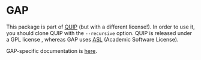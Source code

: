 # GAP

This package is part of [QUIP](http://github.com/libatoms/QUIP) (but with a different license!). In order to use it, you should clone QUIP with the `--recursive` option. QUIP is released under a GPL license , whereas GAP uses [ASL](http://github.com/gabor1/ASL) (Academic Software License). 

GAP-specific documentation is [here](https://libatoms.github.io/GAP).
